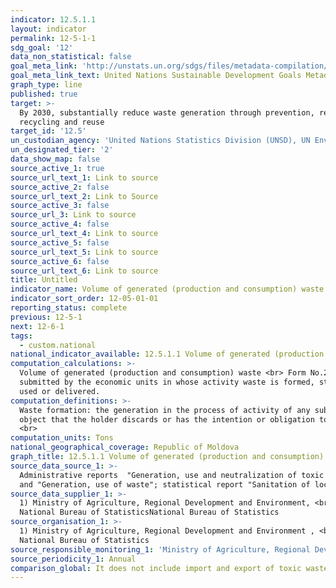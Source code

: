 ```yaml
---
indicator: 12.5.1.1
layout: indicator
permalink: 12-5-1-1
sdg_goal: '12'
data_non_statistical: false
goal_meta_link: 'http://unstats.un.org/sdgs/files/metadata-compilation/Metadata-Goal-12.pdf'
goal_meta_link_text: United Nations Sustainable Development Goals Metadata (pdf 782kB)
graph_type: line
published: true
target: >-
  By 2030, substantially reduce waste generation through prevention, reduction,
  recycling and reuse
target_id: '12.5'
un_custodian_agency: 'United Nations Statistics Division (UNSD), UN Environment (UNEP)'
un_designated_tier: '2'
data_show_map: false
source_active_1: true
source_url_text_1: Link to source
source_active_2: false
source_url_text_2: Link to Source
source_active_3: false
source_url_3: Link to source
source_active_4: false
source_url_text_4: Link to source
source_active_5: false
source_url_text_5: Link to source
source_active_6: false
source_url_text_6: Link to source
title: Untitled
indicator_name: Volume of generated (production and consumption) waste per person
indicator_sort_order: 12-05-01-01
reporting_status: complete
previous: 12-5-1
next: 12-6-1
tags:
  - custom.national
national_indicator_available: 12.5.1.1 Volume of generated (production and consumption) waste per person
computation_calculations: >-
  Volume of generated (production and consumption) waste <br> Form No.2-waste is
  submitted by the economic units in whose activity waste is formed, stored,
  used or delivered.
computation_definitions: >-
  Waste formation: the generation in the process of activity of any substance or
  object that the holder discards or has the intention or obligation to discard.
  <br>
computation_units: Tons
national_geographical_coverage: Republic of Moldova
graph_title: 12.5.1.1 Volume of generated (production and consumption) waste per person
source_data_source_1: >-
  Administrative reports  "Generation, use and neutralization of toxic waste"
  and "Generation, use of waste"; statistical report "Sanitation of localities"
source_data_supplier_1: >-
  1) Ministry of Agriculture, Regional Development and Environment, <br>  2)
  National Bureau of StatisticsNational Bureau of Statistics
source_organisation_1: >-
  1) Ministry of Agriculture, Regional Development and Environment , <br>  2)
  National Bureau of Statistics
source_responsible_monitoring_1: 'Ministry of Agriculture, Regional Development and Environment'
source_periodicity_1: Annual
comparison_global: It does not include import and export of toxic waste.
---
```

